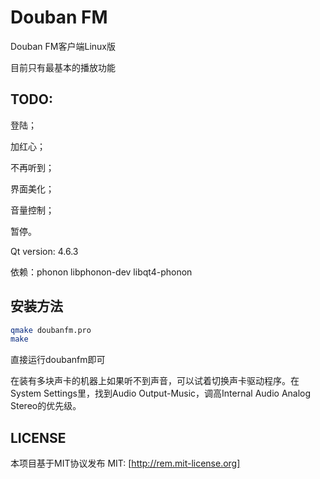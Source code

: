 Douban FM
========
Douban FM客户端Linux版

目前只有最基本的播放功能

## TODO:

登陆；

加红心；

不再听到；

界面美化；

音量控制；

暂停。

Qt version: 4.6.3

依赖：phonon libphonon-dev libqt4-phonon

## 安装方法
```bash
qmake doubanfm.pro
make
```

直接运行doubanfm即可

在装有多块声卡的机器上如果听不到声音，可以试着切换声卡驱动程序。在System Settings里，找到Audio Output-Music，调高Internal Audio Analog Stereo的优先级。



## LICENSE
本项目基于MIT协议发布
MIT: [http://rem.mit-license.org]
